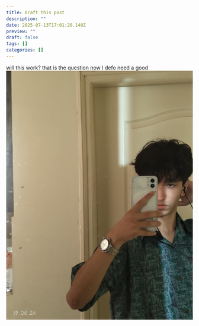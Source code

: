 ```yaml
---
title: Draft this post
description: ""
date: 2025-07-13T17:01:20.140Z
preview: ""
draft: false
tags: []
categories: []
---
```

will this work? that is the question
now I defo need a good ![](/images/avatar.jpg)
